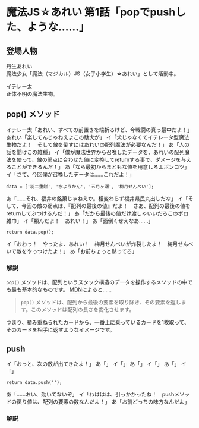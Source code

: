 # 魔法JS☆あれい 第1話「popでpushした、ような……」

## 登場人物

丹生あれい  
魔法少女「魔法（マジカル）JS（女子小学生）☆あれい」として活動中。

イテレー太  
正体不明の魔法生物。

## pop() メソッド

イテレー太「あれい、すべての前置きを端折るけど、今戦闘の真っ最中だよ！」
あれい「楽してんじゃねえよこの駄犬が」
イ「犬じゃなくてイテレータ型魔法生物だよ！　そして敵を倒すにはあれいの配列魔法が必要なんだ！」
あ「人の話を聞けこの雑種」
イ「僕が魔法世界から召喚したデータを、あれいの配列魔法を使って、敵の弱点に合わせた値に変換してreturnする事で、ダメージを与えることができるんだ！」
あ「なら最初からまともな値を用意しろよポンコツ」
イ「さて、今回僕が召喚したデータは……これだよ！」

```
data = ['羽二重餅', '水ようかん', '五月ヶ瀬', '梅月せんべい'];
```

あ「……それ、福井の銘菓じゃねえか。相変わらず福井県民丸出しだな」
イ「そして、今回の敵の弱点は、『配列の最後の値』だよ！　さあ、配列の最後の値をreturnしてぶつけるんだ！」
あ「だから最後の値だけ渡しゃいいだろこのボロ雑巾」
イ「頼んだよ！　あれい！」
あ「面倒くせえなあ……」

```
return data.pop();
```

イ「おおっ！　やったよ、あれい！　梅月せんべいが炸裂したよ！　梅月せんべいで敵をやっつけたよ！」
あ「お前ちょっと黙ってろ」

### 解説

`pop()` メソッドは、配列というスタック構造のデータを操作するメソッドの中でも最も基本的なものです。
[MDN](https://developer.mozilla.org/ja/docs/Web/JavaScript/Reference/Global_Objects/Array/pop)によると……

> `pop()` メソッドは、配列から最後の要素を取り除き、その要素を返します。このメソッドは配列の長さを変化させます。

つまり、積み重ねられたカードから、一番上に乗っているカードを1枚取って、そのカードを相手に返すようなイメージです。

## push

イ「おっと、次の敵が出てきたよ！」
あ「」
イ「」
あ「」
イ「」
あ「」
イ「」

`return data.push('');`

あ「……おい、効いてないぞ」
イ「わははは、引っかかったね！　pushメソッドの戻り値は、配列の要素の数なんだよ！」
あ「お前どっちの味方なんだよ」

### 解説

<!--stackedit_data:
eyJoaXN0b3J5IjpbLTEyMDUxNzQzMDgsLTExMTUzNDUyMjcsLT
MxMjY1NDE3MiwtMjA0ODkwNTU2LC0xOTcyODg4NTUxLDI4NTIw
MDM1OSwtNDk0NDk3OTc2LC03MjgwNjUxMTIsLTgyNzEwMDUxMi
wxMTQxMDIwMzgwLC04NDcxMDQ3MDYsLTE4MTUxNDk4NzJdfQ==

-->